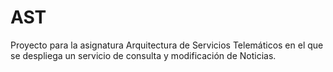 # AST
Proyecto para la asignatura Arquitectura de Servicios Telemáticos en el que se despliega un servicio de consulta y modificación de Noticias.
